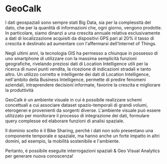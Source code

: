 # GeoCalk
I dati geospaziali sono sempre stati Big Data, sia per la complessità del dato, che per la quantità di informazioni che, ogni giorno, vengono prodotte.
In particolare, siamo dinanzi a una crescita annuale relativa esclusivamente a dati di localizzazione acquisiti da dispositivi GPS pari al 20% il tasso di crescita è destinato ad aumentare con l'affermarsi dell'Internet of Things.

Negli ultimi anni, la tecnologia GIS ha permesso a chiunque in possesso di uno smartphone di utilizzare con la massima semplicità funzioni geografiche, rivelando preziosi dati di Location Intelligence utili per la ricerca di nuovi punti vendita, la ricezione di indicazioni stradali e tanto altro.
Un utilizzo corretto e intelligente dei dati di Location Intelligence, nell'ambito della Business Intelligence, permette di predire fenomeni aziendali, intraprendere decisioni informate, favorire la crescita e migliorare la produttività

GeoCalk è un ambiente visuale in cui è possibile realizzare schemi concettuali a cui associare dataset spazio-temporali di grandi volumi, eterogenei e provenienti da sorgenti diverse.
L'ambiente visuale può essere utilizzato per monitorare il processo di integrazione dei dati, formulare query complesse ed elaborare funzioni di analisi spaziale.

Il dominio scelto è il Bike Sharing, perchè i dati non solo presentano una componente temporale e spaziale, ma hanno anche un forte impatto in altri domini, ad esempio, la mobilità sostenibile e l'ambiente.

Pertanto, è possibile eseguite interrogazioni spaziali & Geo Visual Analytics per generare nuova conoscenza!
